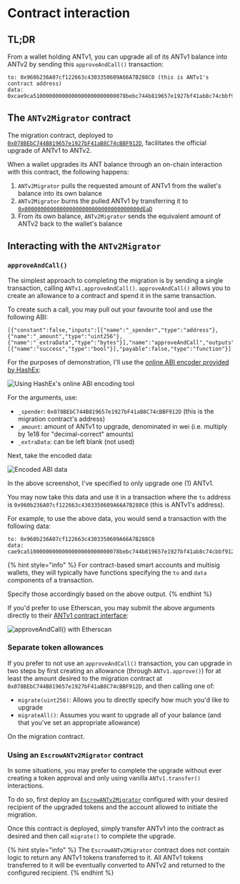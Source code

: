 # Contract interaction

## TL;DR

From a wallet holding ANTv1, you can upgrade all of its ANTv1 balance into ANTv2 by sending this `approveAndCall()` transaction:

```
to: 0x960b236A07cf122663c4303350609A66A7B288C0 (this is ANTv1's contract address)
data: 0xcae9ca51000000000000000000000000078bebc744b819657e1927bf41ab8c74cbbf912dffffffffffffffffffffffffffffffffffffffffffffffffffffffffffffffff00000000000000000000000000000000000000000000000000000000000000600000000000000000000000000000000000000000000000000000000000000000
```

## The `ANTv2Migrator` contract

The migration contract, deployed to [`0x078BEbC744B819657e1927bF41aB8C74cBBF912D`](https://etherscan.io/address/0x078BEbC744B819657e1927bF41aB8C74cBBF912D), facilitates the official upgrade of ANTv1 to ANTv2.

When a wallet upgrades its ANT balance through an on-chain interaction with this contract, the following happens:

1. `ANTv2Migrator` pulls the requested amount of ANTv1 from the wallet's balance into its own balance
2. `ANTv2Migrator` burns the pulled ANTv1 by transferring it to [`0x000000000000000000000000000000000000dEaD`](https://etherscan.io/address/0x000000000000000000000000000000000000dead)
3. From its own balance, `ANTv2Migrator` sends the equivalent amount of ANTv2 back to the wallet's balance

## Interacting with the `ANTv2Migrator`

### `approveAndCall()`

The simplest approach to completing the migration is by sending a single transaction, calling `ANTv1.approveAndCall()`. `approveAndCall()` allows you to create an allowance to a contract and spend it in the same transaction.

To create such a call, you may pull out your favourite tool and use the following ABI:

```
[{"constant":false,"inputs":[{"name":"_spender","type":"address"},{"name":"_amount","type":"uint256"},{"name":"_extraData","type":"bytes"}],"name":"approveAndCall","outputs":[{"name":"success","type":"bool"}],"payable":false,"type":"function"}]
```

For the purposes of demonstration, I'll use the [online ABI encoder provided by HashEx](https://abi.hashex.org):

![Using HashEx's online ABI encoding tool](../../../.gitbook/assets/upgrade-abi-encode.png)

For the arguments, use:

* `_spender`: `0x078BEbC744B819657e1927bF41aB8C74cBBF912D` (this is the migration contract's address)
* `_amount`: amount of ANTv1 to upgrade, denominated in wei (i.e. multiply by 1e18 for "decimal-correct" amounts)
* `_extraData`: can be left blank (not used)

Next, take the encoded data:

![Encoded ABI data](../../../.gitbook/assets/upgrade-abi-encoded-data.png)

In the above screenshot, I've specified to only upgrade one (1) ANTv1.

You may now take this data and use it in a transaction where the `to` address is `0x960b236A07cf122663c4303350609A66A7B288C0` (this is ANTv1's address).

For example, to use the above data, you would send a transaction with the following data:

```
to: 0x960b236A07cf122663c4303350609A66A7B288C0
data: cae9ca51000000000000000000000000078bebc744b819657e1927bf41ab8c74cbbf912d0000000000000000000000000000000000000000000000000de0b6b3a764000000000000000000000000000000000000000000000000000000000000000000600000000000000000000000000000000000000000000000000000000000000000
```

{% hint style="info" %}
For contract-based smart accounts and multisig wallets, they will typically have functions specifying the `to` and `data` components of a transaction.

Specify those accordingly based on the above output.
{% endhint %}

If you'd prefer to use Etherscan, you may submit the above arguments directly to their [ANTv1 contract interface](https://etherscan.io/address/0x960b236a07cf122663c4303350609a66a7b288c0#writeContract):

![approveAndCall() with Etherscan](../../../.gitbook/assets/upgrade-etherscan.png)

### Separate token allowances

If you prefer to not use an `approveAndCall()` transaction, you can upgrade in two steps by first creating an allowance (through `ANTv1.approve()`) for at least the amount desired to the migration contract at `0x078BEbC744B819657e1927bF41aB8C74cBBF912D`, and then calling one of:

* `migrate(uint256)`: Allows you to directly specify how much you'd like to upgrade
* `migrateAll()`: Assumes you want to upgrade all of your balance (and that you've set an appropriate allowance)

On the migration contract.

### Using an `EscrowANTv2Migrator` contract

In some situations, you may prefer to complete the upgrade without ever creating a token approval and only using vanilla `ANTv1.transfer()` interactions.

To do so, first deploy an [`EscrowANTv2Migrator`](https://github.com/aragon/aragon-network-token/blob/master/packages/v2/contracts/EscrowANTv2Migrator.sol) configured with your desired recipient of the upgraded tokens and the account allowed to initiate the migration.

Once this contract is deployed, simply transfer ANTv1 into the contract as desired and then call `migrate()` to complete the upgrade.

{% hint style="info" %}
The `EscrowANTv2Migrator` contract does not contain logic to return any ANTv1 tokens transferred to it. All ANTv1 tokens transferred to it will be eventually converted to ANTv2 and returned to the configured recipient.
{% endhint %}
